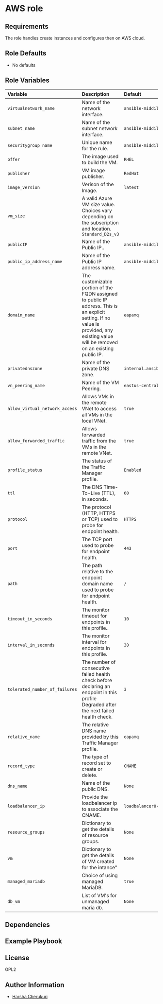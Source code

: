 AWS role
========

Requirements
------------

The role handles create instances and configures then on AWS cloud.

<!--start argument_specs-->
Role Defaults
-------------

* No defaults


Role Variables
--------------

| Variable | Description | Default |
|:---------|:------------|:--------|
|`virtualnetwork_name`| Name of the network interface. | `ansible-middileware-vn`|
|`subnet_name`| Name of the subnet network interface. | `ansible-middileware-subnet`|
|`securitygroup_name`| Unique name for the rule. | `ansible-middileware-sg`|
|`offer`| The image used to build the VM. | `RHEL`|
|`publisher`| VM image publisher. | `RedHat`|
|`image_version`| Verison of the Image. | `latest`|
|`vm_size`| A valid Azure VM size value. Choices vary depending on the subscription and location. `Standard_D2s_v3`|
|`publicIP`| Name of the Public IP.. | `ansible-middileware-ip`|
|`public_ip_address_name`| Name of the Public IP address name. | `ansible-middileware-public-ip`|
|`domain_name`| The customizable portion of the FQDN assigned to public IP address. This is an explicit setting. If no value is provided, any existing value will be removed on an existing public IP. | `eapamq`|
|`privatednszone`| Name of the private DNS zone. | `internal.ansiblemiddleware.com`|
|`vn_peering_name`| Name of the VM Peering. | `eastus-centralus-peering`|
|`allow_virtual_network_access`| Allows VMs in the remote VNet to access all VMs in the local VNet. | `true`|
|`allow_forwarded_traffic`| Allows forwarded traffic from the VMs in the remote VNet. | `true`|
|`profile_status`| The status of the Traffic Manager profile. | `Enabled`|
|`ttl`| The DNS Time-To-Live (TTL), in seconds. | `60`|
|`protocol`| The protocol (HTTP, HTTPS or TCP) used to probe for endpoint health. | `HTTPS`|
|`port`| The TCP port used to probe for endpoint health. | `443`|
|`path`| The path relative to the endpoint domain name used to probe for endpoint health. | `/`|
|`timeout_in_seconds`| The monitor timeout for endpoints in this profile.. | `10`|
|`interval_in_seconds`| The monitor interval for endpoints in this profile. | `30`|
|`tolerated_number_of_failures`| The number of consecutive failed health check before declaring an endpoint in this profile Degraded after the next failed health check. | `3`|
|`relative_name`| The relative DNS name provided by this Traffic Manager profile. | `eapamq`|
|`record_type`| The type of record set to create or delete. | `CNAME`|
|`dns_name`| Name of the public DNS. | `None`|
|`loadbalancer_ip`| Provide the loadbalancer ip to associate the CNAME. | `loadbalancer0-ip`|
|`resource_groups`| Dictionary to get the details of resource groups. | `None`|
|`vm`| Dictionary to get the details of VM created for the intance" | `None`|
|`managed_mariadb`| Choice of using managed MariaDB. | `true`|
|`db_vm`| List of VM's for unmanaged maria db. | `None`|

<!--end argument_specs-->

Dependencies
------------


Example Playbook
----------------

License
-------

GPL2

Author Information
------------------

* [Harsha Cherukuri](https://github.com/hcherukuri)
